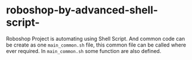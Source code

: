 # roboshop-by-advanced-shell-script-
Roboshop Project is automating using Shell Script. And common code can be create as one `main_common.sh` file, this common file can be called where ever required. In `main_common.sh` some function are also defined.
